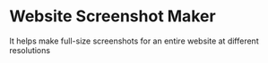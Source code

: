 # Website Screenshot Maker

It helps make full-size screenshots for an entire website at different resolutions
